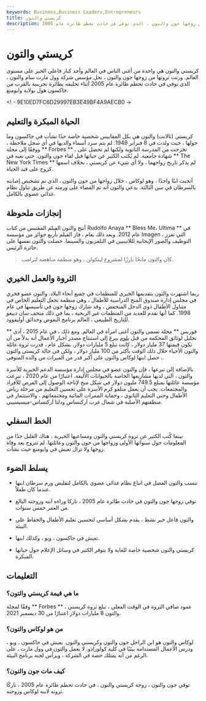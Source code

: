 ```yaml
---
keywords: Business,Business Leaders,Entrepreneurs
title: كريستي والتون
description: كريستي والتون هي واحدة من أغنى أثرياء العالم بفضل الميراث من زوجها جون والتون ، الذي توفي في حادث تحطم طائرة عام 2005.
---
```


# كريستي والتون
كريستي والتون هي واحدة من أغنى الناس في العالم وأحد كبار فاعلي الخير على مستوى العالم. ورثت ثروتها من زوجها جون والتون ، نجل مؤسس شركة وول مارت سام والتون ، الذي توفي في حادث تحطم طائرة عام 2005 أثناء تحليقه بطائرة تجريبية بالقرب من جاكسون هول بولاية وايومنغ.

<! - 9E10ED7FC6D29997EB3E49BF4A9AECB0 ->

## الحياة المبكرة والتعليم

كريستي (تالانت) والتون هي بكل المقاييس شخصية خاصة جدًا نشأت في جاكسون وما حولها ، حيث ولدت في 8 فبراير 1949. لم يتم سرد أسماء والديها في أي سجل ملاحظة ، ووفقًا إلى مجلة ** Forbes ** ، تخرجت من المدرسة الثانوية ولكنها لم تحصل على شهادة جامعية. لم يُكتب الكثير عن حياتها قبل لقاء جون والتون. حتى نعيه في ** The New York Times ** لم يذكر تاريخ زواجهما ، ولا أي شيء عن كريستي ، بخلاف اسمها كزوج على قيد الحياة.

أنجبت ابنًا واحدًا ، وهو لوكاس ، خلال زواجها من جون والتون ، الذي تم تشخيص إصابته بالسرطان في سن الثالثة. يدعي والتون أنه تم القضاء على ورمته عن طريق تناول نظام غذائي عضوي بالكامل.

## إنجازات ملحوظة

أنتج والتون الفيلم المقتبس من كتاب Rudolfo Anaya ** Bless Me، Ultima ** في عام 2012. وبعد ذلك بعام ، فاز الفيلم بأربع جوائز من مؤسسة Imagen ، التي تعزز التوظيف والصور الإيجابية لللاتينيين في التلفزيون والسينما. حصلت والتون نفسها على جائزة الرئيس.

> كان والتون مانحًا بارزًا لمشروع لينكولن ، وهو منظمة مناهضة لترامب.

>

## الثروة والعمل الخيري

ربما اشتهرت والتون بتقديمها الخيري للمنظمات في جميع أنحاء البلاد. والتون عضو فخري في مجلس إدارة صندوق المنح الدراسية للأطفال ، وهي منظمة تجعل التعليم الخاص في متناول الأطفال ذوي الدخل المنخفض ، وقد شارك زوجها جون في تأسيسها في عام 1998. كما أنها تقدم للعديد من المنظمات غير الربحية ، بما في ذلك متحف سان دييغو للتاريخ الطبيعي ، العالم برنامج البعوض وحدائق أوليفوود.

** فوربس ** مجلة تسمى والتون أغنى امرأة في العالم. ومع ذلك ، في عام 2015 ، أدى تحليل لوثائق المحكمة من قبل [بلوم](/bloomberg) [بيرغ](/bloomberg) إلى استنتاج مصدر أخبار الأعمال أنه بدلاً من أن تكون قيمتها 37 مليار دولار ، كانت تبلغ 5 مليارات دولار. بشكل عام ، قدرت ثروة عائلة والتون الأحياء خلال ذلك الوقت بأكثر من 100 مليار دولار ، ولكن في حالة كريستي والتون ، حصل ابنها لوكاس والتون على أكبر قدر من الميراث من والده المتوفى.

بالإضافة إلى تبرعها ، فإن والتون عضو في مجلس إدارة مؤسسة الدعم الخيرية للأسرة والتون ، التي لديها مشاريعها الخاصة بالحيوانات الأليفة. اعتبارًا من عام 2020 ، تبرعت مؤسسة عائلتها بمبلغ 749.5 مليون دولار في شكل منح لإتاحة الوصول إلى الفرص للأفراد والمجتمعات. يجب أن يعمل متلقو كرم الأسرة على تحسين التعليم من مرحلة رياض الأطفال وحتى التعليم الثانوي ، وحماية الممرات المائية ومجتمعاتهم ، والاستثمار في منطقتهم الأصلية في شمال غرب أركنساس ودلتا أركنساس-ميسيسيبي.

## الخط السفلي

بينما كُتب الكثير عن ثروة كريستي والتون ومساعيها الخيرية ، هناك القليل جدًا من المعلومات حول سنواتها الأولى وزواجها من جون والتون وعائلتها. لم تتزوج بعد وفاة زوجها ولا تزال تعيش في وايومنغ حيث نشأت.

## يسلط الضوء

- تنسب والتون الفضل في اتباع نظام غذائي عضوي بالكامل لتقليص ورم سرطان ابنها عندما كان طفلاً.

- توفي زوجها جون والتون في حادث طائرة عام 2005 ، تاركا وراءه ابنه وزوجته البالغ من العمر خمس سنوات.

- والتون فاعل خير نشط ، يقدم بشكل أساسي لتحسين تعليم الأطفال والحفاظ على البيئة.

- تعيش في جاكسون ، ويو ، وكذلك ابنها.

- كريستي والتون شخصية خاصة للغاية ولا يتوفر الكثير في وسائل الإعلام حول حياتها المبكرة.

## التعليمات

### ما هي قيمة كريستي والتون؟

وفقًا لمجلة ** Forbes ** ، عمود صافي الثروة في الوقت الفعلي ، تبلغ ثروة كريستي والتون 8 مليارات دولار اعتبارًا من 30 ديسمبر 2021.

### من هو لوكاس والتون؟

لوكاس والتون هو ابن الراحل جون والتون وكريستي والتون. يعيش في جاكسون ، ويو ، ودرس الأعمال المستدامة بيئيًا في كلية كولورادو. لا يعمل والتون في وول مارت ، على الرغم من أنه يمتلك حصة في الشركة ، ويرأس لجنة برنامج البيئة.

### كيف مات جون والتون؟

توفي جون والتون ، زوجة كريستي والتون ، في حادث تحطم طائرة عام 2005 ، تاركًا ثروته لابنه لوكاس وزوجته.

